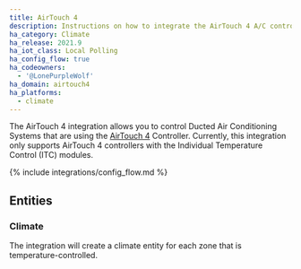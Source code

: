 ```yaml
---
title: AirTouch 4
description: Instructions on how to integrate the AirTouch 4 A/C controller into Home Assistant.
ha_category: Climate
ha_release: 2021.9
ha_iot_class: Local Polling
ha_config_flow: true
ha_codeowners:
  - '@LonePurpleWolf'
ha_domain: airtouch4
ha_platforms:
  - climate
---
```


The AirTouch 4 integration allows you to control Ducted Air Conditioning Systems that are using the [AirTouch 4](https://www.airtouch.net.au/airtouch/airtouch-4/) Controller. Currently, this integration only supports AirTouch 4 controllers with the Individual Temperature Control (ITC) modules.

{% include integrations/config_flow.md %}

## Entities

### Climate

The integration will create a climate entity for each zone that is temperature-controlled.
